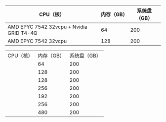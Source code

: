 | CPU（核） | 内存（GB） | 系统盘（GB） |
|-----|-----|-----------|
| AMD EPYC 7542 32vcpu + Nvidia GRID T4-4Q | 64 | 200 |
| AMD EPYC 7542 32vcpu | 128 | 200 |

<table><tr><td>CPU（核）</td><td>内存（GB）</td><td>系统盘（GB）</td></tr><tr><td></td><td>64</td><td>200</td></tr><tr><td></td><td>128</td><td>200</td></tr><tr><td></td><td>128</td><td>200</td></tr><tr><td></td><td>256</td><td>200</td></tr><tr><td></td><td>192</td><td>200</td></tr><tr><td></td><td>256</td><td>200</td></tr><tr><td></td><td>480</td><td>200</td></tr></table>
